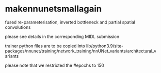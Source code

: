 # makennunetsmallagain
fused re-parameterisation, inverted bottleneck and partial spatial convolutions

please see details in the corresponding MIDL submission

trainer python files are to be copied into lib/python3.9/site-packages/nnunet/training/network_training/nnUNet_variants/architectural_variants 

please note that we restricted the #epochs to 150
